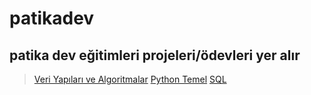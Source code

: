# patikadev

## patika dev eğitimleri projeleri/ödevleri yer alır

> [Veri Yapıları ve Algoritmalar](./veri-yapilari-ve-algoritmalar/)
> [Python Temel](./python-temel/)
> [SQL](./sql/)

